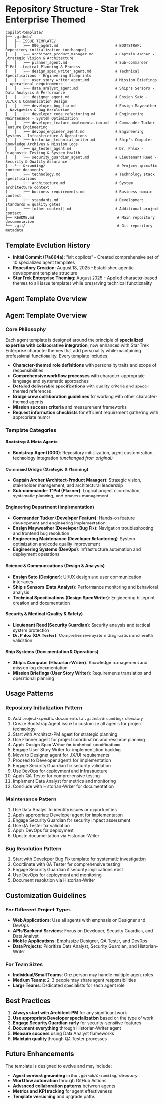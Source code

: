 # Repository Structure - Star Trek Enterprise Themed

```
copilot-template/
├── .github/
│   ├── ISSUE_TEMPLATE/
│   │   ├── 000_agent.md                          # BOOTSTRAP: Repository initialization (unchanged)
│   │   ├── architect_product_manager.md          # Captain Archer - Strategic Vision & Architecture
│   │   ├── planner_agent.md                      # Sub-commander T'Pol - Logical Planning & Process  
│   │   ├── design_spec_writer_agent.md           # Technical Specifications - Engineering Blueprints
│   │   ├── user_story_writer_agent.md            # Mission Briefings - Operational Requirements
│   │   ├── data_analyst_agent.md                 # Ship's Sensors - Data Analysis & Performance
│   │   ├── designer_agent.md                     # Ensign Sato - UI/UX & Communication Design
│   │   ├── developer_bug_fix.md                  # Ensign Mayweather - Navigation & Bug Resolution
│   │   ├── developer_code_refactoring.md         # Engineering Maintenance - System Optimization
│   │   ├── developer_feature_implementation.md   # Commander Tucker - Feature Engineering
│   │   ├── devops_engineer_agent.md              # Engineering Systems - Infrastructure & Operations
│   │   ├── historian_technical_writer.md         # Ship's Computer - Knowledge Archives & Mission Logs
│   │   ├── qa_tester_agent.md                    # Dr. Phlox - Diagnostic Testing & System Health
│   │   └── security_guardian_agent.md            # Lieutenant Reed - Security & Quality Assurance
│   └── Grounding/                                 # Project-specific context documents
│       ├── technology.md                         # Technology stack specifications
│       ├── architecture.md                       # System architecture context
│       ├── business-requirements.md              # Business domain context
│       ├── standards.md                          # Development standards & quality gates
│       └── [other-context].md                    # Additional project context
├── README.md                                      # Main repository documentation
└── .git/                                          # Git repository metadata
```

## Template Evolution History

- **Initial Commit (17a664a)**: "init copilots" - Created comprehensive set of 10 specialized agent templates
- **Repository Creation**: August 18, 2025 - Established agentic development template structure  
- **Star Trek Enterprise Theming**: August 2025 - Applied character-based themes to all issue templates while preserving technical functionality

## Agent Template Overview

## Agent Template Overview

### Core Philosophy
Each agent template is designed around the principle of **specialized expertise with collaborative integration**, now enhanced with Star Trek Enterprise character themes that add personality while maintaining professional functionality. Every template includes:

- **Character-themed role definitions** with personality traits and scope of responsibilities
- **Comprehensive workflow processes** with character-appropriate language and systematic approaches
- **Detailed deliverable specifications** with quality criteria and space-themed references
- **Bridge crew collaboration guidelines** for working with other character-themed agents
- **Mission success criteria** and measurement frameworks
- **Request information checklists** for efficient requirement gathering with appropriate humor

### Template Categories

#### **Bootstrap & Meta Agents**
- **Bootstrap Agent (000)**: Repository initialization, agent customization, technology integration *(unchanged from original)*

#### **Command Bridge (Strategic & Planning)**
- **Captain Archer (Architect-Product Manager)**: Strategic vision, stakeholder management, and architectural leadership
- **Sub-commander T'Pol (Planner)**: Logical project coordination, systematic planning, and process management

#### **Engineering Department (Implementation)**
- **Commander Tucker (Developer Feature)**: Hands-on feature development and engineering implementation
- **Ensign Mayweather (Developer Bug Fix)**: Navigation troubleshooting and frontend bug resolution  
- **Engineering Maintenance (Developer Refactoring)**: System optimization and code quality improvement
- **Engineering Systems (DevOps)**: Infrastructure automation and deployment operations

#### **Science & Communications (Design & Analysis)**
- **Ensign Sato (Designer)**: UI/UX design and user communication interfaces
- **Ship's Sensors (Data Analyst)**: Performance monitoring and behavioral analysis
- **Technical Specifications (Design Spec Writer)**: Engineering blueprint creation and documentation

#### **Security & Medical (Quality & Safety)**
- **Lieutenant Reed (Security Guardian)**: Security analysis and tactical system protection
- **Dr. Phlox (QA Tester)**: Comprehensive system diagnostics and health validation

#### **Ship Systems (Documentation & Operations)**
- **Ship's Computer (Historian-Writer)**: Knowledge management and mission log documentation
- **Mission Briefings (User Story Writer)**: Requirements translation and operational planning

## Usage Patterns

### **Repository Initialization Pattern**
0. Add project-specific documents to `.github/Grounding/` directory
1. Create Bootstrap Agent issue to customize all agents for project technology
2. Start with Architect-PM agent for strategic planning
3. Use Planner agent for project coordination and resource planning
4. Apply Design Spec Writer for technical specifications
5. Engage User Story Writer for implementation backlog
6. Move to Designer agent for UX/UI requirements
7. Proceed to Developer agents for implementation
8. Engage Security Guardian for security validation
9. Use DevOps for deployment and infrastructure
10. Apply QA Tester for comprehensive testing
11. Implement Data Analyst for metrics and monitoring
12. Conclude with Historian-Writer for documentation

### **Maintenance Pattern**
1. Use Data Analyst to identify issues or opportunities
2. Apply appropriate Developer agent for implementation
3. Engage Security Guardian for security impact assessment
4. Use QA Tester for validation
5. Apply DevOps for deployment
6. Update documentation via Historian-Writer

### **Bug Resolution Pattern**
1. Start with Developer Bug Fix template for systematic investigation
2. Coordinate with QA Tester for comprehensive testing
3. Engage Security Guardian if security implications exist
4. Use DevOps for deployment and monitoring
5. Document resolution via Historian-Writer

## Customization Guidelines

### **For Different Project Types**
- **Web Applications**: Use all agents with emphasis on Designer and DevOps
- **APIs/Backend Services**: Focus on Developer, Security Guardian, and Data Analyst
- **Mobile Applications**: Emphasize Designer, QA Tester, and DevOps
- **Data Projects**: Prioritize Data Analyst, Security Guardian, and Historian-Writer

### **For Team Sizes**
- **Individual/Small Teams**: One person may handle multiple agent roles
- **Medium Teams**: 2-3 people may share agent responsibilities
- **Large Teams**: Dedicated specialists for each agent role

## Best Practices

1. **Always start with Architect-PM** for any significant work
2. **Use appropriate Developer specialization** based on the type of work
3. **Engage Security Guardian early** for security-sensitive features
4. **Document everything** through Historian-Writer agent
5. **Measure success** using Data Analyst frameworks
6. **Maintain quality** through QA Tester processes

## Future Enhancements

The template is designed to evolve and may include:
- **Agent context grounding** in the `.github/Grounding/` directory
- **Workflow automation** through GitHub Actions
- **Advanced collaboration patterns** between agents
- **Metrics and KPI tracking** for agent effectiveness
- **Template versioning** and upgrade paths
